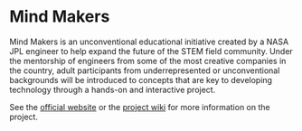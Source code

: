# Mind Makers

Mind Makers is an unconventional educational initiative created by a NASA JPL engineer to help expand the future of the STEM field community. Under the mentorship of engineers from some of the most creative companies in the country, adult participants from underrepresented or unconventional backgrounds will be introduced to concepts that are key to developing technology through a hands-on and interactive project. 

See the [official website](http://www.mindmakersproject.org/) or the [project wiki](https://github.com/MindMakersProject/Curriculum/wiki) for more information on the project. 

